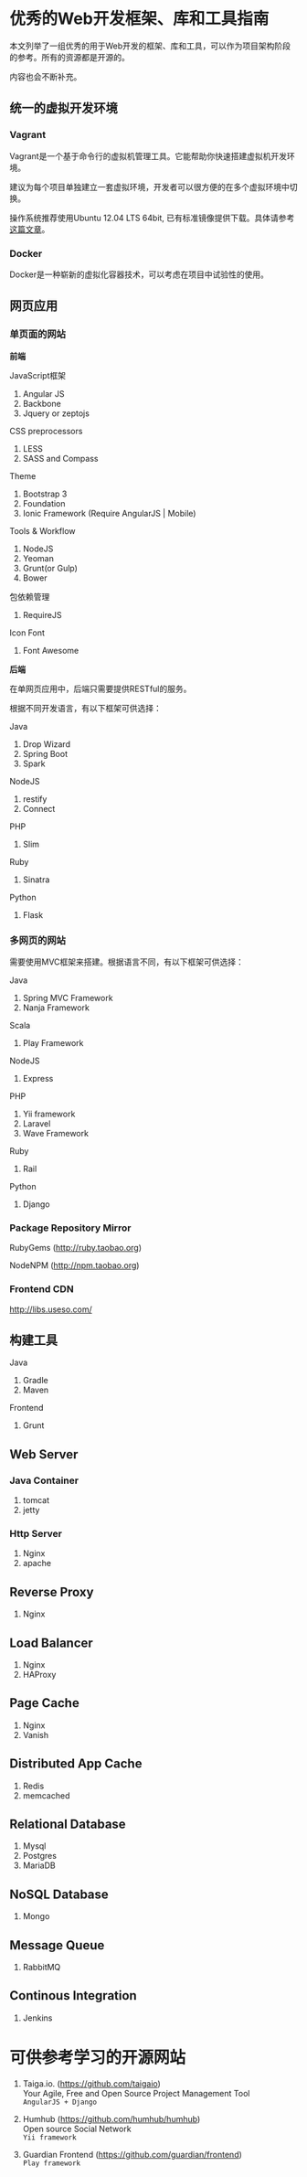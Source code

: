 ﻿# 优秀的Web开发框架、库和工具指南

本文列举了一组优秀的用于Web开发的框架、库和工具，可以作为项目架构阶段的参考。所有的资源都是开源的。

内容也会不断补充。

## 统一的虚拟开发环境
### Vagrant
Vagrant是一个基于命令行的虚拟机管理工具。它能帮助你快速搭建虚拟机开发环境。

建议为每个项目单独建立一套虚拟环境，开发者可以很方便的在多个虚拟环境中切换。

操作系统推荐使用Ubuntu 12.04 LTS 64bit, 已有标准镜像提供下载。具体请参考[这篇文章](vagrant-guide.md)。

### Docker
Docker是一种崭新的虚拟化容器技术，可以考虑在项目中试验性的使用。

## 网页应用
### 单页面的网站

**前端**

JavaScript框架

  1. Angular JS
  2. Backbone
  3. Jquery or zeptojs

CSS preprocessors

  1. LESS
  2. SASS and Compass

Theme

  1. Bootstrap 3
  2. Foundation
  3. Ionic Framework (Require AngularJS | Mobile)

Tools & Workflow

  1. NodeJS
  1. Yeoman
  1. Grunt(or Gulp)
  1. Bower

包依赖管理

  1. RequireJS

Icon Font

  1. Font Awesome

**后端**

在单网页应用中，后端只需要提供RESTful的服务。

根据不同开发语言，有以下框架可供选择：

Java

  1. Drop Wizard
  2. Spring Boot
  3. Spark

NodeJS

  1. restify
  1. Connect

PHP

  1. Slim

Ruby

  1. Sinatra

Python

  1. Flask

### 多网页的网站

需要使用MVC框架来搭建。根据语言不同，有以下框架可供选择：

Java

  1. Spring MVC Framework
  2. Nanja Framework

Scala

  1. Play Framework

NodeJS

  1. Express

PHP

  1. Yii framework
  1. Laravel
  1. Wave Framework

Ruby

  1. Rail

Python

  1. Django

### Package Repository Mirror
RubyGems (http://ruby.taobao.org)

NodeNPM (http://npm.taobao.org)

### Frontend CDN
http://libs.useso.com/

## 构建工具
Java

  1. Gradle
  2. Maven

Frontend

  1. Grunt

## Web Server

### Java Container
1. tomcat
1. jetty

### Http Server
1. Nginx
2. apache

## Reverse Proxy
1. Nginx

## Load Balancer
1. Nginx
1. HAProxy

## Page Cache
1. Nginx
2. Vanish

## Distributed App Cache
1. Redis
1. memcached

## Relational Database
1. Mysql
2. Postgres
3. MariaDB

## NoSQL Database
1. Mongo

## Message Queue
1. RabbitMQ

## Continous Integration
1. Jenkins

# 可供参考学习的开源网站
1. Taiga.io. (https://github.com/taigaio)  
   Your Agile, Free and Open Source Project Management Tool  
   `AngularJS + Django`

2. Humhub (https://github.com/humhub/humhub)  
   Open source Social Network  
   `Yii framework`

3. Guardian Frontend (https://github.com/guardian/frontend)  
   `Play framework`